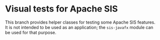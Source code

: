 # Visual tests for Apache SIS

This branch provides helper classes for testing some Apache SIS features.
It is not intended to be used as an application; the `sis-javafx` module
can be used for that purpose.
